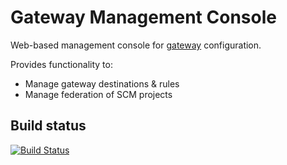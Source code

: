 Gateway Management Console
==========================

Web-based management console for [gateway](https://github.com/surevine/gateway) configuration.

Provides functionality to:

* Manage gateway destinations & rules
* Manage federation of SCM projects

## Build status

[![Build Status](https://travis-ci.org/surevine/gateway-management.png?branch=master)](https://travis-ci.org/surevine/gateway-management)